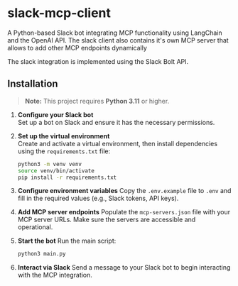# slack-mcp-client

A Python-based Slack bot integrating MCP functionality using LangChain and the OpenAI API.
The slack client also contains it's own MCP server that allows to add other MCP endpoints dynamically

The slack integration is implemented using the Slack Bolt API.

## Installation

> **Note:** This project requires **Python 3.11** or higher.

1. **Configure your Slack bot**  
   Set up a bot on Slack and ensure it has the necessary permissions.

2. **Set up the virtual environment**  
   Create and activate a virtual environment, then install dependencies using the `requirements.txt` file:
   ```bash
   python3 -m venv venv
   source venv/bin/activate
   pip install -r requirements.txt
   ```

3. **Configure environment variables**
   Copy the `.env.example` file to `.env` and fill in the required values (e.g., Slack tokens, API keys).

4. **Add MCP server endpoints**
   Populate the `mcp-servers.json` file with your MCP server URLs. Make sure the servers are accessible and operational.

5. **Start the bot**
   Run the main script:
   ```bash
   python3 main.py
   ```

6. **Interact via Slack**
   Send a message to your Slack bot to begin interacting with the MCP integration.
